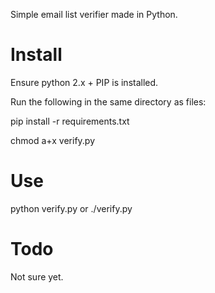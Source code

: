 Simple email list verifier made in Python.


Install
===============
Ensure python 2.x + PIP is installed.

Run the following in the same directory as files:

pip install -r requirements.txt

chmod a+x verify.py


Use
===============
python verify.py or ./verify.py


Todo
===============
Not sure yet.
